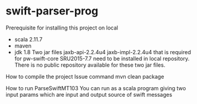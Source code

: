# swift-parser-prog

Prerequisite for installing this project on local
- scala 2.11.7
- maven 
- jdk 1.8
Two jar files jaxb-api-2.2.4u4 jaxb-impl-2.2.4u4 that is required for pw-swift-core SRU2015-7.7 need to be installed in local repository. There is no public repository available for these two jar files.

How to compile the project
Issue command mvn clean package 

How to run ParseSwiftMT103
You can run as a scala program giving two input params which are input and output source of swift messages

